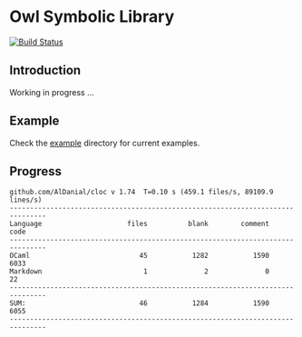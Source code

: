 # Owl Symbolic Library

[![Build Status](https://travis-ci.org/owlbarn/owl_symbolic.svg?branch=master)](https://travis-ci.org/owlbarn/owl_symbolic)

## Introduction

Working in progress ...


## Example 

Check the [example](/example) directory for current examples. 


## Progress

```text
github.com/AlDanial/cloc v 1.74  T=0.10 s (459.1 files/s, 89109.9 lines/s)
-------------------------------------------------------------------------------
Language                     files          blank        comment           code
-------------------------------------------------------------------------------
OCaml                           45           1282           1590           6033
Markdown                         1              2              0             22
-------------------------------------------------------------------------------
SUM:                            46           1284           1590           6055
-------------------------------------------------------------------------------
```